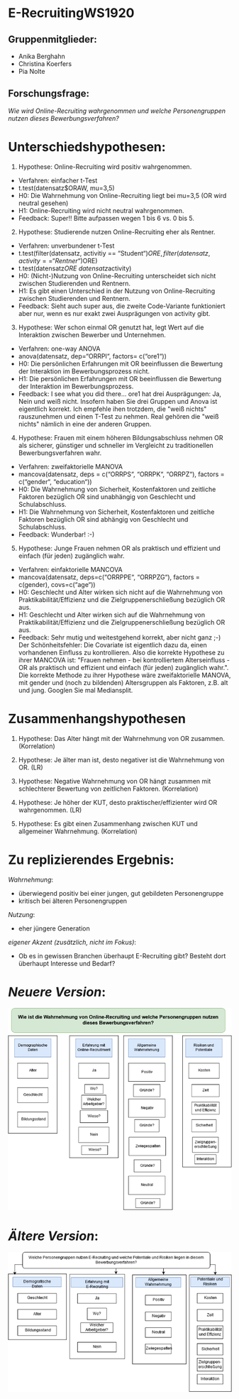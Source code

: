# E-RecruitingWS1920

## Gruppenmitglieder: 
* Anika Berghahn 
* Christina Koerfers 
* Pia Nolte  

## Forschungsfrage: 
_Wie wird Online-Recruiting wahrgenommen und welche Personengruppen nutzen dieses Bewerbungsverfahren?_ 

# Unterschiedshypothesen:

1. Hypothese: Online-Recruiting wird positiv wahrgenommen.
* Verfahren: einfacher t-Test 
 * t.test(datensatz$ORAW, mu=3,5)
* H0: Die Wahrnehmung von Online-Recruiting liegt bei mu=3,5 (OR wird neutral gesehen)
*	H1: Online-Recruiting wird nicht neutral wahrgenommen.
* Feedback: Super!! Bitte aufpassen wegen 1 bis 6 vs. 0 bis 5. 

2. Hypothese: Studierende nutzen Online-Recruiting eher als Rentner.
* Verfahren: unverbundener t-Test 
 * t.test(filter(datensatz, activitiy == “Student“)$ORE, filter(datensatz, activity == “Rentner“)$ORE)
 * t.test(datensatz$ORE ~ datensatz$activity) 
* H0: (Nicht-)Nutzung von Online-Recruiting unterscheidet sich nicht zwischen Studierenden und Rentnern.
* H1: Es gibt einen Unterschied in der Nutzung von Online-Recruiting zwischen Studierenden und Rentnern. 
* Feedback: Sieht auch super aus, die zweite Code-Variante funktioniert aber nur, wenn es nur exakt zwei Ausprägungen von activity gibt. 

3. Hypothese: Wer schon einmal OR genutzt hat, legt Wert auf die Interaktion zwischen Bewerber und Unternehmen.
*	Verfahren: one-way ANOVA
 *	anova(datensatz, dep=“ORRPI“, factors= c(“ore1“))
*	H0: Die persönlichen Erfahrungen mit OR beeinflussen die Bewertung der Interaktion im Bewerbungsprozess nicht.
*	H1: Die persönlichen Erfahrungen mit OR beeinflussen die Bewertung der Interaktion im Bewerbungsprozess.
* Feedback: I see what you did there... ore1 hat drei Ausprägungen: Ja, Nein und weiß nicht. Insofern haben Sie drei Gruppen und Anova ist eigentlich korrekt. Ich empfehle ihen trotzdem, die "weiß nichts" rauszunehmen und einen T-Test zu nehmen. Real gehören die "weiß nichts" nämlich in eine der anderen Gruppen.

4.	Hypothese: Frauen mit einem höheren Bildungsabschluss nehmen OR als sicherer, günstiger und schneller im Vergleicht zu traditionellen Bewerbungsverfahren wahr. 
*	Verfahren:  zweifaktorielle MANOVA
 *	mancova(datensatz, deps = c(“ORRPS“, “ORRPK“, “ORRPZ“), factors = c(“gender“, “education“))
*	H0: Die Wahrnehmung von Sicherheit, Kostenfaktoren und zeitliche Faktoren bezüglich OR sind unabhängig von Geschlecht und Schulabschluss.
*	H1: Die Wahrnehmung von Sicherheit, Kostenfaktoren und zeitliche Faktoren bezüglich OR sind abhängig von Geschlecht und Schulabschluss.
* Feedback: Wunderbar! :-)

5.	Hypothese: Junge Frauen nehmen OR als praktisch und effizient und einfach (für jeden) zugänglich wahr. 
*	Verfahren: einfaktorielle MANCOVA
 *	mancova(datensatz, deps=c(“ORRPPE“, “ORRPZG“), factors = c(gender), covs=c(“age“))
*	H0: Geschlecht und Alter wirken sich nicht auf die Wahrnehmung von Praktikabilität/Effizienz und die Zielgruppenerschließung bezüglich OR aus. 
*	H1: Geschlecht und Alter wirken sich auf die Wahrnehmung von Praktikabilität/Effizienz und die Zielgruppenerschließung bezüglich OR aus. 
* Feedback: Sehr mutig und weitestgehend korrekt, aber nicht ganz ;-) Der Schönheitsfehler: Die Covariate ist eigentlich dazu da, einen vorhandenen Einfluss zu kontrollieren. Also die korrekte Hypothese zu ihrer MANCOVA ist: "Frauen nehmen - bei kontrolliertem Alterseinfluss - OR als praktisch und effizient und einfach (für jeden) zugänglich wahr.". Die korrekte Methode zu ihrer Hypothese wäre zweifaktorielle MANOVA, mit gender und (noch zu bildenden) Altersgruppen als Faktoren, z.B. alt und jung. Googlen Sie mal Mediansplit. 

# Zusammenhangshypothesen

1. Hypothese: Das Alter hängt mit der Wahrnehmung von OR zusammen. (Korrelation)

2. Hypothese: Je älter man ist, desto negativer ist die Wahrnehmung von OR. (LR)

3. Hypothese: Negative Wahrnehmung von OR hängt zusammen mit schlechterer Bewertung von zeitlichen Faktoren. (Korrelation)

4. Hypothese: Je höher der KUT, desto praktischer/effizienter wird OR wahrgenommen. (LR)

5. Hypothese: Es gibt einen Zusammenhang zwischen KUT und allgemeiner Wahrnehmung. (Korrelation)

# Zu replizierendes Ergebnis: 
_Wahrnehmung_: 
* überwiegend positiv bei einer jungen, gut gebildeten Personengruppe
* kritisch bei älteren Personengruppen 

_Nutzung_: 
* eher jüngere Generation 

_eigener Akzent (zusätzlich, nicht im Fokus)_:
* Ob es in gewissen Branchen überhaupt E-Recruiting gibt? Besteht dort überhaupt Interesse und Bedarf? 

# _Neuere Version_:

![Faktorenraum](Images/FaktorenraumE-Recruiting2.png)

# _Ältere Version_:

![Faktorenraum](FaktorenraumE-Recruiting.png) 



